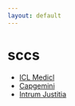 ```yaml
---
layout: default
---
```

# sccs
* [ICL Medicl](/assignments/ICL%20Medicl.html)
* [Capgemini](/assignments/Capgemini.html)
* [Intrum Justitia](/assignments/Intrum%20Justitia.html)
